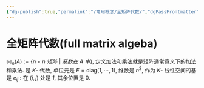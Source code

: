 ```yaml
---
{"dg-publish":true,"permalink":"/常用概念/全矩阵代数/","dgPassFrontmatter":true,"created":"2024-08-13T17:15:45.715+08:00","updated":"2024-08-13T19:05:39.050+08:00"}
---
```


# 全矩阵代数(full matrix algeba)

$\mathbb{M}_n(A):=\{ n\times n\ 矩阵\ |\ 系数在\ A\ 中 \}$, 定义加法和乘法就是矩阵通常意义下的加法和乘法. 是 $K$- 代数, 单位元是 $E=\mathrm{diag}(1,\cdots,1)$, 维数是 $n^2$, 作为 $K$- 线性空间的基是 $e_{ij}$ : 在 $(i,j)$ 处是 $\mathit{1}$, 其余位置是 $0$.